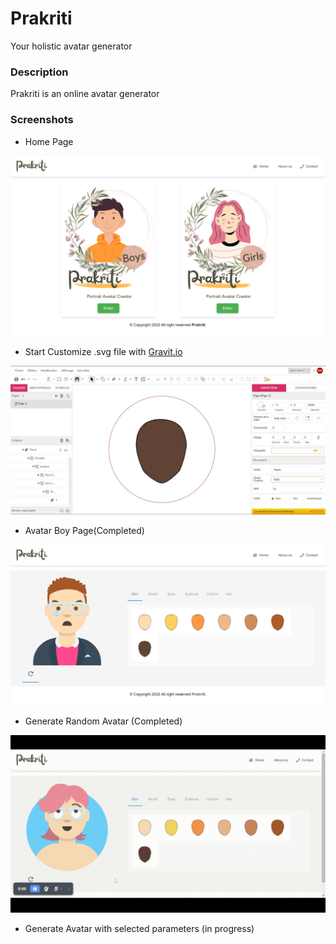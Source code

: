 # Prakriti
Your holistic avatar generator

### Description 
Prakriti is an online avatar generator 

### Screenshots

* Home Page

![](static/screenshoots/Prakriti-app-Your-holistic-avatar-generator.png)

* Start Customize .svg file with [Gravit.io](https://designer.gravit.io/)

![](static/screenshoots/gravit.io.jpg)

* Avatar Boy Page(Completed)

![](static/screenshoots/Avatar.png)

* Generate Random Avatar (Completed)

![](static/screenshoots/Prakriti-app-Your-holistic-avatar-generator.gif)

* Generate Avatar with selected parameters (in progress)